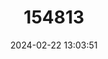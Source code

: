 ---
title: "154813"
category: "Aphanopus mikhailini"
draft: false
date: 2024-02-22 13:03:51
languages:
  Danish: ["Mikhailins sabelfisk"]
  French: ["Poisson Sabre Jarretière"]
  Spanish; Castilian: ["Sable de Mikhailin"]
  English: ["Mikhailin's Scabbardfish"]
---